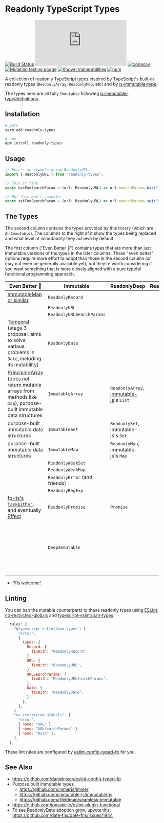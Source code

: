 # Readonly TypeScript Types

[![Build Status](https://github.com/agiledigital/readonly-types/actions/workflows/main.yml/badge.svg)](https://github.com/agiledigital/readonly-types/actions/workflows/main.yml)
[![type-coverage](https://img.shields.io/badge/dynamic/json.svg?label=type-coverage&prefix=%E2%89%A5&suffix=%&query=$.typeCoverage.atLeast&uri=https%3A%2F%2Fraw.githubusercontent.com%2Fagiledigital%2Freadonly-types%2Fmaster%2Fpackage.json)](https://github.com/plantain-00/type-coverage)
[![codecov](https://codecov.io/gh/agiledigital/readonly-types/branch/master/graph/badge.svg?token=SYO6NY3DF0)](https://codecov.io/gh/agiledigital/readonly-types)
[![Mutation testing badge](https://img.shields.io/endpoint?style=flat&url=https%3A%2F%2Fbadge-api.stryker-mutator.io%2Fgithub.com%2Fagiledigital%2Freadonly-types%2Fmaster)](https://dashboard.stryker-mutator.io/reports/github.com/agiledigital/readonly-types/master)
[![Known Vulnerabilities](https://snyk.io/test/github/agiledigital/readonly-types/badge.svg?targetFile=package.json)](https://snyk.io/test/github/agiledigital/readonly-types?targetFile=package.json)
[![npm](https://img.shields.io/npm/v/readonly-types.svg)](https://www.npmjs.com/package/readonly-types)

A collection of readonly TypeScript types inspired by TypeScript's built-in readonly types (`ReadonlyArray`, `ReadonlyMap`, etc) and by [is-immutable-type](https://github.com/RebeccaStevens/is-immutable-type).

The types here are all fully `Immutable` following [is-immutable-type#definitions](https://github.com/RebeccaStevens/is-immutable-type#definitions).

## Installation

```sh
# yarn
yarn add readonly-types

# npm
npm install readonly-types
```

## Usage

```TypeScript
// Here's an example using ReadonlyURL.
import { ReadonlyURL } from "readonly-types";

// This is fine.
const hasFooSearchParam = (url: ReadonlyURL) => url.searchParams.has("foo");

// But this won't compile.
const setFooSearchParam = (url: ReadonlyURL) => url.searchParams.set("foo", "bar");
```

## The Types

The second column contains the types provided by this library (which are all `Immutable`). The columns to the right of it show the types being replaced and what level of immutability they achieve by default.

The first column ("Even Better 🚀") contains types that are more than just immutable versions of the types in the later columns. These "even better" options require more effort to adopt than those in the second column (or may not even be generally available yet), but they're worth considering if you want something that is more closely aligned with a pure typeful functional programming approach.

| Even Better 🚀 | Immutable | ReadonlyDeep | ReadonlyShallow | Mutable |
|----------------|-----------|--------------|-----------------|---------|
| [ImmutableMap or similar](https://developer.mozilla.org/en-US/docs/Web/JavaScript/Reference/Global_Objects/Map#objects_vs._maps) | `ReadonlyRecord` | | | [`Record`](https://www.typescriptlang.org/docs/handbook/utility-types.html#recordkt) |
| | `ReadonlyURL` | | | [`URL`](https://developer.mozilla.org/en-US/docs/Web/API/URL) | 
| | `ReadonlyURLSearchParams` | | | [`URLSearchParams`](https://developer.mozilla.org/en-US/docs/Web/API/URLSearchParams) |
| [Temporal](https://tc39.es/proposal-temporal/) (stage 3 proposal, aims to solve various problems in `Date`, including its mutability) | `ReadonlyDate` | | | [`Date`](https://developer.mozilla.org/en-US/docs/Web/JavaScript/Reference/Global_Objects/Date) |
| [PrincipledArray](https://github.com/agiledigital/readonly-types/issues/7) (does not return mutable arrays from methods like `map`), purpose-built immutable data structures | `ImmutableArray` | `ReadonlyArray`, [immutable-js](https://github.com/immutable-js/immutable-js/)'s `List` | | `Array` |
| purpose-built immutable data structures | `ImmutableSet` | `ReadonlySet`, immutable-js's `Set` | | `Set` |
| purpose-built immutable data structures | `ImmutableMap` | `ReadonlyMap`, immutable-js's `Map` | | `Map` |
| | `ReadonlyWeakSet` | | | [`WeakSet`](https://developer.mozilla.org/en-US/docs/Web/JavaScript/Reference/Global_Objects/WeakSet) |
| | `ReadonlyWeakMap` | | | [`WeakMap`](https://developer.mozilla.org/en-US/docs/Web/JavaScript/Reference/Global_Objects/WeakMap) |
| | `ReadonlyError` (and friends) | | | [`Error` and friends](https://developer.mozilla.org/en-US/docs/Web/JavaScript/Reference/Global_Objects#error_objects) |
| | `ReadonlyRegExp` | | | `RegExp` |
| [fp-ts's `TaskEither`](https://gcanti.github.io/fp-ts/modules/TaskEither.ts.html), and eventually [Effect](https://www.effect.website/docs/what-is-effect) | `ReadonlyPromise` | `Promise` | | |
| | `DeepImmutable` | | | [`DeepReadonly` from ts-essentials](https://github.com/ts-essentials/ts-essentials/blob/master/lib/types.ts#L156-L181), which when used will produce a mix of `Mutable` and `ReadonlyDeep` types |
* PRs welcome!

## Linting

You can ban the mutable counterparts to these readonly types using [ESLint](https://eslint.org/), [no-restricted-globals](https://eslint.org/docs/rules/no-restricted-globals) and [typescript-eslint/ban-types](https://github.com/typescript-eslint/typescript-eslint/blob/master/packages/eslint-plugin/docs/rules/ban-types.md).

```javascript
  rules: {
    "@typescript-eslint/ban-types": [
      "error",
      {
        types: {
          Record: {
            fixWith: "ReadonlyRecord",
          },
          URL: {
            fixWith: "ReadonlyURL",
          },
          URLSearchParams: {
            fixWith: "ReadonlyURLSearchParams",
          },
          Date: {
            fixWith: "ReadonlyDate",
          },
        },
      },
    ],
    "no-restricted-globals": [
      "error",
      { name: "URL" },
      { name: "URLSearchParams" },
      { name: "Date" },
    ],
  },
```

These lint rules are configured by [eslint-config-typed-fp](https://github.com/danielnixon/eslint-config-typed-fp) for you.

## See Also
* https://github.com/danielnixon/eslint-config-typed-fp
* Purpose built immutable types
  * https://github.com/immerjs/immer
  * https://github.com/immutable-js/immutable-js
  * https://github.com/rtfeldman/seamless-immutable
* https://github.com/jonaskello/eslint-plugin-functional
* To see ReadonlyDate adoption grow, upvote this: https://github.com/date-fns/date-fns/issues/1944
